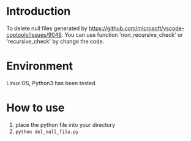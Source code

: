 # Introduction
To delete null files generated by https://github.com/microsoft/vscode-cpptools/issues/9046.
You can use function 'non_recursive_check' or 'recursive_check' by change the code.
# Environment
Linux OS, Python3 has been tested.

# How to use
1. place the python file into your directory
2. `python del_null_file.py`
